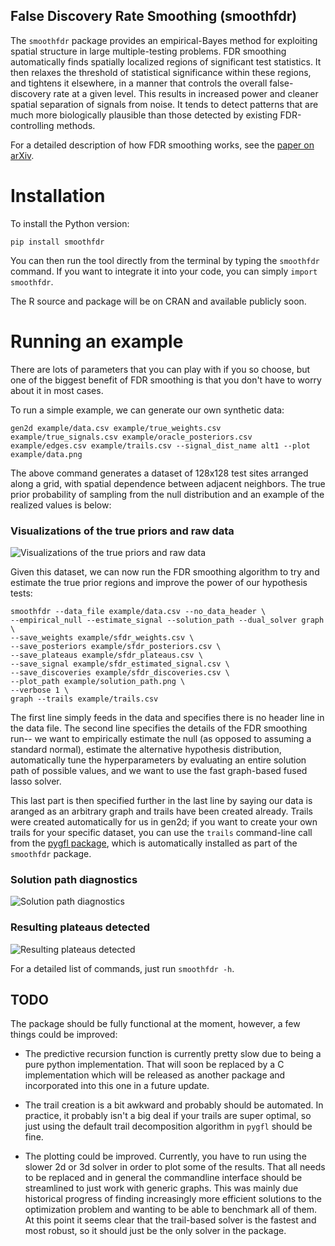 False Discovery Rate Smoothing (smoothfdr)
------------------------------------------

The `smoothfdr` package provides an empirical-Bayes method for exploiting spatial structure in large multiple-testing problems. FDR smoothing automatically finds spatially localized regions of significant test statistics. It then relaxes the threshold of statistical significance within these regions, and tightens it elsewhere, in a manner that controls the overall false-discovery rate at a given level. This results in increased power and cleaner spatial separation of signals from noise. It tends to detect patterns that are much more biologically plausible than those detected by existing FDR-controlling methods.

For a detailed description of how FDR smoothing works, see the [paper on arXiv](http://arxiv.org/abs/1411.6144).

Installation
============
To install the Python version:

```
pip install smoothfdr
```

You can then run the tool directly from the terminal by typing the `smoothfdr` command. If you want to integrate it into your code, you can simply `import smoothfdr`.

The R source and package will be on CRAN and available publicly soon.


Running an example
==================

There are lots of parameters that you can play with if you so choose, but one of the biggest benefit of FDR smoothing is that you don't have to worry about it in most cases.

To run a simple example, we can generate our own synthetic data:

```
gen2d example/data.csv example/true_weights.csv example/true_signals.csv example/oracle_posteriors.csv example/edges.csv example/trails.csv --signal_dist_name alt1 --plot example/data.png
```

The above command generates a dataset of 128x128 test sites arranged along a grid, with spatial dependence between adjacent neighbors. The true prior probability of sampling from the null distribution and an example of the realized values is below:

### Visualizations of the true priors and raw data

![Visualizations of the true priors and raw data](https://raw.githubusercontent.com/tansey/smoothfdr/master/example/data.png)

Given this dataset, we can now run the FDR smoothing algorithm to try and estimate the true prior regions and improve the power of our hypothesis tests:

```
smoothfdr --data_file example/data.csv --no_data_header \
--empirical_null --estimate_signal --solution_path --dual_solver graph \
--save_weights example/sfdr_weights.csv \
--save_posteriors example/sfdr_posteriors.csv \
--save_plateaus example/sfdr_plateaus.csv \
--save_signal example/sfdr_estimated_signal.csv \
--save_discoveries example/sfdr_discoveries.csv \
--plot_path example/solution_path.png \
--verbose 1 \
graph --trails example/trails.csv
```

The first line simply feeds in the data and specifies there is no header line in the data file. The second line specifies the details of the FDR smoothing run-- we want to empirically estimate the null (as opposed to assuming a standard normal), estimate the alternative hypothesis distribution, automatically tune the hyperparameters by evaluating an entire solution path of possible values, and we want to use the fast graph-based fused lasso solver.

This last part is then specified further in the last line by saying our data is aranged as an arbitrary graph and trails have been created already. Trails were created automatically for us in gen2d; if you want to create your own trails for your specific dataset, you can use the `trails` command-line call from the [pygfl package](https://github.com/tansey/gfl), which is automatically installed as part of the `smoothfdr` package.

### Solution path diagnostics

![Solution path diagnostics](https://raw.githubusercontent.com/tansey/smoothfdr/master/example/solution_path.png)

### Resulting plateaus detected

![Resulting plateaus detected](https://raw.githubusercontent.com/tansey/smoothfdr/master/example/estimated_priors.png)

For a detailed list of commands, just run `smoothfdr -h`.

## TODO

The package should be fully functional at the moment, however, a few things could be improved:

- The predictive recursion function is currently pretty slow due to being a pure python implementation. That will soon be replaced by a C implementation which will be released as another package and incorporated into this one in a future update.

- The trail creation is a bit awkward and probably should be automated. In practice, it probably isn't a big deal if your trails are super optimal, so just using the default trail decomposition algorithm in `pygfl` should be fine.

- The plotting could be improved. Currently, you have to run using the slower 2d or 3d solver in order to plot some of the results. That all needs to be replaced and in general the commandline interface should be streamlined to just work with generic graphs. This was mainly due historical progress of finding increasingly more efficient solutions to the optimization problem and wanting to be able to benchmark all of them. At this point it seems clear that the trail-based solver is the fastest and most robust, so it should just be the only solver in the package.




































